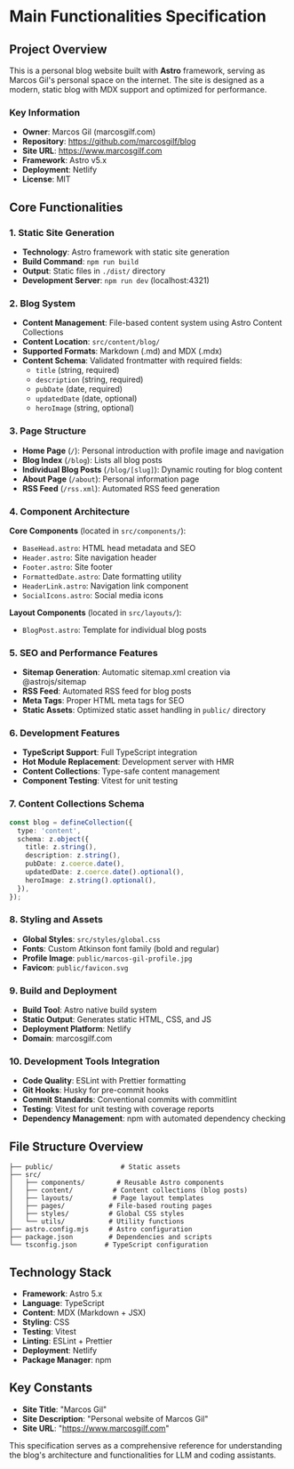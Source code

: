 # Main Functionalities Specification

## Project Overview

This is a personal blog website built with **Astro** framework, serving as Marcos Gil's personal space on the internet. The site is designed as a modern, static blog with MDX support and optimized for performance.

### Key Information
- **Owner**: Marcos Gil (marcosgilf.com)
- **Repository**: https://github.com/marcosgilf/blog
- **Site URL**: https://www.marcosgilf.com
- **Framework**: Astro v5.x
- **Deployment**: Netlify
- **License**: MIT

## Core Functionalities

### 1. Static Site Generation
- **Technology**: Astro framework with static site generation
- **Build Command**: `npm run build`
- **Output**: Static files in `./dist/` directory
- **Development Server**: `npm run dev` (localhost:4321)

### 2. Blog System
- **Content Management**: File-based content system using Astro Content Collections
- **Content Location**: `src/content/blog/`
- **Supported Formats**: Markdown (.md) and MDX (.mdx)
- **Content Schema**: Validated frontmatter with required fields:
  - `title` (string, required)
  - `description` (string, required)
  - `pubDate` (date, required)
  - `updatedDate` (date, optional)
  - `heroImage` (string, optional)

### 3. Page Structure
- **Home Page** (`/`): Personal introduction with profile image and navigation
- **Blog Index** (`/blog`): Lists all blog posts
- **Individual Blog Posts** (`/blog/[slug]`): Dynamic routing for blog content
- **About Page** (`/about`): Personal information page
- **RSS Feed** (`/rss.xml`): Automated RSS feed generation

### 4. Component Architecture
**Core Components** (located in `src/components/`):
- `BaseHead.astro`: HTML head metadata and SEO
- `Header.astro`: Site navigation header
- `Footer.astro`: Site footer
- `FormattedDate.astro`: Date formatting utility
- `HeaderLink.astro`: Navigation link component
- `SocialIcons.astro`: Social media icons

**Layout Components** (located in `src/layouts/`):
- `BlogPost.astro`: Template for individual blog posts

### 5. SEO and Performance Features
- **Sitemap Generation**: Automatic sitemap.xml creation via @astrojs/sitemap
- **RSS Feed**: Automated RSS feed for blog posts
- **Meta Tags**: Proper HTML meta tags for SEO
- **Static Assets**: Optimized static asset handling in `public/` directory

### 6. Development Features
- **TypeScript Support**: Full TypeScript integration
- **Hot Module Replacement**: Development server with HMR
- **Content Collections**: Type-safe content management
- **Component Testing**: Vitest for unit testing

### 7. Content Collections Schema
```typescript
const blog = defineCollection({
  type: 'content',
  schema: z.object({
    title: z.string(),
    description: z.string(),
    pubDate: z.coerce.date(),
    updatedDate: z.coerce.date().optional(),
    heroImage: z.string().optional(),
  }),
});
```

### 8. Styling and Assets
- **Global Styles**: `src/styles/global.css`
- **Fonts**: Custom Atkinson font family (bold and regular)
- **Profile Image**: `public/marcos-gil-profile.jpg`
- **Favicon**: `public/favicon.svg`

### 9. Build and Deployment
- **Build Tool**: Astro native build system
- **Static Output**: Generates static HTML, CSS, and JS
- **Deployment Platform**: Netlify
- **Domain**: marcosgilf.com

### 10. Development Tools Integration
- **Code Quality**: ESLint with Prettier formatting
- **Git Hooks**: Husky for pre-commit hooks
- **Commit Standards**: Conventional commits with commitlint
- **Testing**: Vitest for unit testing with coverage reports
- **Dependency Management**: npm with automated dependency checking

## File Structure Overview
```
├── public/                 # Static assets
├── src/
│   ├── components/        # Reusable Astro components
│   ├── content/          # Content collections (blog posts)
│   ├── layouts/          # Page layout templates
│   ├── pages/           # File-based routing pages
│   ├── styles/          # Global CSS styles
│   └── utils/           # Utility functions
├── astro.config.mjs     # Astro configuration
├── package.json         # Dependencies and scripts
└── tsconfig.json       # TypeScript configuration
```

## Technology Stack
- **Framework**: Astro 5.x
- **Language**: TypeScript
- **Content**: MDX (Markdown + JSX)
- **Styling**: CSS
- **Testing**: Vitest
- **Linting**: ESLint + Prettier
- **Deployment**: Netlify
- **Package Manager**: npm

## Key Constants
- **Site Title**: "Marcos Gil"
- **Site Description**: "Personal website of Marcos Gil"
- **Site URL**: "https://www.marcosgilf.com"

This specification serves as a comprehensive reference for understanding the blog's architecture and functionalities for LLM and coding assistants.
